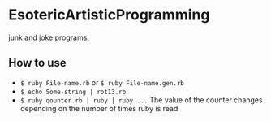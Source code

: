 # EsotericArtisticProgramming
junk and joke programs.

## How to use
- `$ ruby File-name.rb` or `$ ruby File-name.gen.rb`
- `$ echo Some-string | rot13.rb`
- `$ ruby qounter.rb | ruby | ruby ...` The value of the counter changes depending on the number of times ruby is read
